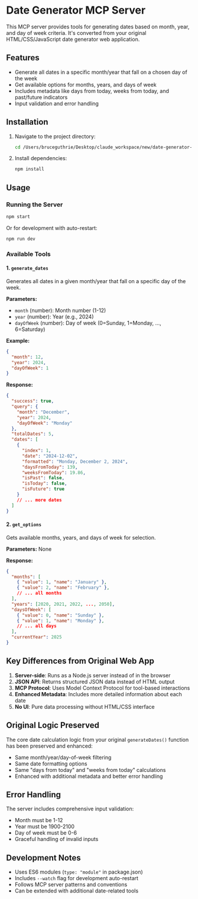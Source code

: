 # Date Generator MCP Server

This MCP server provides tools for generating dates based on month, year, and day of week criteria. It's converted from your original HTML/CSS/JavaScript date generator web application.

## Features

- Generate all dates in a specific month/year that fall on a chosen day of the week
- Get available options for months, years, and days of week
- Includes metadata like days from today, weeks from today, and past/future indicators
- Input validation and error handling

## Installation

1. Navigate to the project directory:
   ```bash
   cd /Users/bruceguthrie/Desktop/claude_workspace/new/date-generator-mcp
   ```

2. Install dependencies:
   ```bash
   npm install
   ```

## Usage

### Running the Server

```bash
npm start
```

Or for development with auto-restart:
```bash
npm run dev
```

### Available Tools

#### 1. `generate_dates`
Generates all dates in a given month/year that fall on a specific day of the week.

**Parameters:**
- `month` (number): Month number (1-12)
- `year` (number): Year (e.g., 2024)
- `dayOfWeek` (number): Day of week (0=Sunday, 1=Monday, ..., 6=Saturday)

**Example:**
```json
{
  "month": 12,
  "year": 2024,
  "dayOfWeek": 1
}
```

**Response:**
```json
{
  "success": true,
  "query": {
    "month": "December",
    "year": 2024,
    "dayOfWeek": "Monday"
  },
  "totalDates": 5,
  "dates": [
    {
      "index": 1,
      "date": "2024-12-02",
      "formatted": "Monday, December 2, 2024",
      "daysFromToday": 139,
      "weeksFromToday": 19.86,
      "isPast": false,
      "isToday": false,
      "isFuture": true
    }
    // ... more dates
  ]
}
```

#### 2. `get_options`
Gets available months, years, and days of week for selection.

**Parameters:** None

**Response:**
```json
{
  "months": [
    { "value": 1, "name": "January" },
    { "value": 2, "name": "February" },
    // ... all months
  ],
  "years": [2020, 2021, 2022, ..., 2050],
  "daysOfWeek": [
    { "value": 0, "name": "Sunday" },
    { "value": 1, "name": "Monday" },
    // ... all days
  ],
  "currentYear": 2025
}
```

## Key Differences from Original Web App

1. **Server-side**: Runs as a Node.js server instead of in the browser
2. **JSON API**: Returns structured JSON data instead of HTML output
3. **MCP Protocol**: Uses Model Context Protocol for tool-based interactions
4. **Enhanced Metadata**: Includes more detailed information about each date
5. **No UI**: Pure data processing without HTML/CSS interface

## Original Logic Preserved

The core date calculation logic from your original `generateDates()` function has been preserved and enhanced:

- Same month/year/day-of-week filtering
- Same date formatting options
- Same "days from today" and "weeks from today" calculations
- Enhanced with additional metadata and better error handling

## Error Handling

The server includes comprehensive input validation:
- Month must be 1-12
- Year must be 1900-2100
- Day of week must be 0-6
- Graceful handling of invalid inputs

## Development Notes

- Uses ES6 modules (`type: "module"` in package.json)
- Includes `--watch` flag for development auto-restart
- Follows MCP server patterns and conventions
- Can be extended with additional date-related tools
